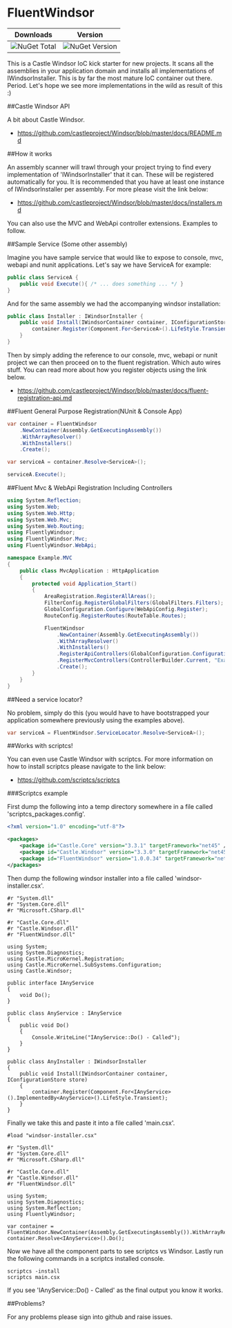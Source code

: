 FluentWindsor
=============

| Downloads | Version |
|-----------|---------|
| ![NuGet Total](https://img.shields.io/nuget/dt/FluentWindsor.svg) | ![NuGet Version](https://img.shields.io/nuget/v/FluentWindsor.svg) |


This is a Castle Windsor IoC kick starter for new projects. It scans all the assemblies in your application domain and installs all 
implementations of IWindsorInstaller. This is by far the most mature IoC container out there. Period. Let's hope we see more implementations 
in the wild as result of this :)

##Castle Windsor API

A bit about Castle Windsor.

 - https://github.com/castleproject/Windsor/blob/master/docs/README.md

##How it works

An assembly scanner will trawl through your project trying to find every implementation of 'IWindsorInstaller' that it can. These will be 
registered automatically for you. It is recommended that you have at least one instance of IWindsorInstaller per assembly. For more please visit 
the link below:

 - https://github.com/castleproject/Windsor/blob/master/docs/installers.md

You can also use the MVC and WebApi controller extensions. Examples to follow.

##Sample Service (Some other assembly)

Imagine you have sample service that would like to expose to console, mvc, webapi and nunit applications. Let's say we have ServiceA
for example: 
	
``` csharp
public class ServiceA {
	public void Execute(){ /* ... does something ... */ }
}
``` 

And for the same assembly we had the accompanying windsor installation:

``` csharp
public class Installer : IWindsorInstaller {
	public void Install(IWindsorContainer container, IConfigurationStore store) {
        container.Register(Component.For<ServiceA>().LifeStyle.Transient);
    }
}
```

Then by simply adding the reference to our console, mvc, webapi or nunit project we can then proceed on to the fluent registration. Which
auto wires stuff. You can read more about how you register objects using the link below.

 - https://github.com/castleproject/Windsor/blob/master/docs/fluent-registration-api.md

##Fluent General Purpose Registration(NUnit & Console App)

``` csharp
var container = FluentWindsor
    .NewContainer(Assembly.GetExecutingAssembly())
    .WithArrayResolver()
    .WithInstallers()
    .Create();

var serviceA = container.Resolve<ServiceA>();

serviceA.Execute();
```

##Fluent Mvc & WebApi Registration Including Controllers 

``` csharp
using System.Reflection;
using System.Web;
using System.Web.Http;
using System.Web.Mvc;
using System.Web.Routing;
using FluentlyWindsor;
using FluentlyWindsor.Mvc;
using FluentlyWindsor.WebApi;

namespace Example.MVC
{
	public class MvcApplication : HttpApplication
	{
		protected void Application_Start()
		{
			AreaRegistration.RegisterAllAreas();
			FilterConfig.RegisterGlobalFilters(GlobalFilters.Filters);
			GlobalConfiguration.Configure(WebApiConfig.Register);
			RouteConfig.RegisterRoutes(RouteTable.Routes);

			FluentWindsor
				.NewContainer(Assembly.GetExecutingAssembly())
				.WithArrayResolver()
				.WithInstallers()
				.RegisterApiControllers(GlobalConfiguration.Configuration)
				.RegisterMvcControllers(ControllerBuilder.Current, "Example.MVC.Controllers", "Another.Namespace.For.Controllers")
				.Create();
		}
	}
}
```

##Need a service locator?

No problem, simply do this (you would have to have bootstrapped your application somewhere previously using the examples above). 

``` csharp
var serviceA = FluentWindsor.ServiceLocator.Resolve<ServiceA>();
```

##Works with scriptcs!

You can even use Castle Windsor with scriptcs. For more information on how to install scriptcs please navigate to the link below:

 - https://github.com/scriptcs/scriptcs

###Scriptcs example

First dump the following into a temp directory somewhere in a file called 'scriptcs_packages.config'.

``` xml
<?xml version="1.0" encoding="utf-8"?>

<packages>
	<package id="Castle.Core" version="3.3.1" targetFramework="net45" />
	<package id="Castle.Windsor" version="3.3.0" targetFramework="net45" />
	<package id="FluentWindsor" version="1.0.0.34" targetFramework="net45" />
</packages>
```

Then dump the following windsor installer into a file called 'windsor-installer.csx'.

	#r "System.dll"
	#r "System.Core.dll"
	#r "Microsoft.CSharp.dll"

	#r "Castle.Core.dll"
	#r "Castle.Windsor.dll"
	#r "FluentWindsor.dll"

	using System;
	using System.Diagnostics;
	using Castle.MicroKernel.Registration;
	using Castle.MicroKernel.SubSystems.Configuration;
	using Castle.Windsor;

	public interface IAnyService
	{
		void Do();
	}

	public class AnyService : IAnyService
	{
		public void Do()
		{
			Console.WriteLine("IAnyService::Do() - Called");
		}
	}

	public class AnyInstaller : IWindsorInstaller
	{
		public void Install(IWindsorContainer container, IConfigurationStore store)
		{
			container.Register(Component.For<IAnyService>().ImplementedBy<AnyService>().LifeStyle.Transient);
		}
	}


Finally we take this and paste it into a file called 'main.csx'.

    #load "windsor-installer.csx"

    #r "System.dll"
    #r "System.Core.dll"
    #r "Microsoft.CSharp.dll"

    #r "Castle.Core.dll"
    #r "Castle.Windsor.dll"
    #r "FluentWindsor.dll"

    using System;
    using System.Diagnostics;
    using System.Reflection;
    using FluentlyWindsor;

    var container = FluentWindsor.NewContainer(Assembly.GetExecutingAssembly()).WithArrayResolver().WithInstallers().Create();
    container.Resolve<IAnyService>().Do();

Now we have all the component parts to see scriptcs vs Windsor. Lastly run the following commands in a scriptcs installed console.

    scriptcs -install
	scriptcs main.csx

If you see 'IAnyService::Do() - Called' as the final output you know it works.

##Problems?

For any problems please sign into github and raise issues. 
